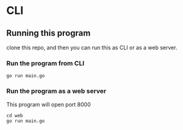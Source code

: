 # CLI

## Running this program
clone this repo, and then you can run this as CLI or as a web server.

### Run the program from CLI
```
go run main.go
```

### Run the program as a web server
This program will open port 8000
```
cd web
go run main.go
```